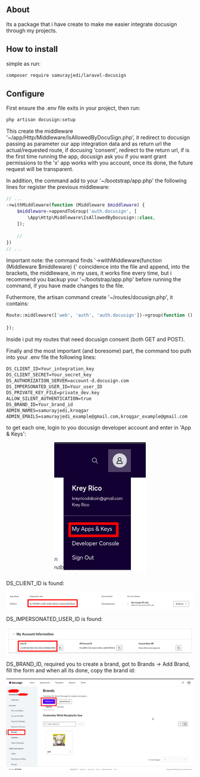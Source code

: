 ## About

Its a package that i have create to make me easier integrate docusign through my projects.

## How to install

simple as run:

```bash
composer require samurayjedi/laravel-docusign
```

## Configure

First ensure the .env file exits in your project, then run:

```bash
php artisan docusign:setup
```

This create the middleware '~/app/Http/Middleware/IsAllowedByDocuSign.php', it redirect to docusign passing as parameter our app integration data and as return url the actual/requested route, if docusing 'consent', redirect to the return url, if is the first time running the app, docusign ask you if you want grant permissions to the 'x' app works with you account, once its done, the future request will be transparent.

In addition, the command add to your '~/bootstrap/app.php' the following lines for register the previous middleware:

```php
// ...
->withMiddleware(function (Middleware $middleware) {
    $middleware->appendToGroup('auth.docusign', [
        \App\Http\Middleware\IsAllowedByDocusign::class,
    ]);

    //
})
// ...
```

Important note: the command finds '->withMiddleware(function (Middleware $middleware) {' coincidence into the file and append, into the brackets, the middleware, in my uses, it works fine every time, but i recommend you backup your '~/bootstrap/app.php' before running the command, if you have made changes to the file.

Futhermore, the artisan command create '~/routes/docusign.php', it contains:

```php
Route::middleware(['web', 'auth', 'auth.docusign'])->group(function () {
    
});
```

Inside i put my routes that need docusign consent (both GET and POST).

Finally and the most important (and boresome) part, the command too puth into your .env file the following lines:

```
DS_CLIENT_ID=Your_integration_key
DS_CLIENT_SECRET=Your_secret_key
DS_AUTHORIZATION_SERVER=account-d.docusign.com
DS_IMPERSONATED_USER_ID=Your_user_ID
DS_PRIVATE_KEY_FILE=private_dev.key
ALLOW_SILENT_AUTHENTICATION=true
DS_BRAND_ID=Your_brand_id
ADMIN_NAMES=samurayjedi,kroqgar
ADMIN_EMAILS=samurayjedi_example@gmail.com,kroqgar_example@gmail.com
```

to get each one, login to you docusign developer account and enter in 'App & Keys':

<div align="center">

<img src="https://github.com/samurayjedi/laravel-docusign/blob/main/how_to/how_to_get_in.png" alt="App & Keys">

</div>

DS_CLIENT_ID is found:

<div align="center">

<img src="https://github.com/samurayjedi/laravel-docusign/blob/main/how_to/ds_client_id.png" alt="App & Keys">

</div>

DS_IMPERSONATED_USER_ID is found:

<div align="center">

<img src="https://github.com/samurayjedi/laravel-docusign/blob/main/how_to/ds_impersonated_user_id.png" alt="App & Keys">

</div>

DS_BRAND_ID, required you to create a brand, got to Brands -> Add Brand, fill the form and when all its done, copy the brand id:

<div align="center">

<img src="https://github.com/samurayjedi/laravel-docusign/blob/main/how_to/get_brand.png" alt="App & Keys">

</div>

